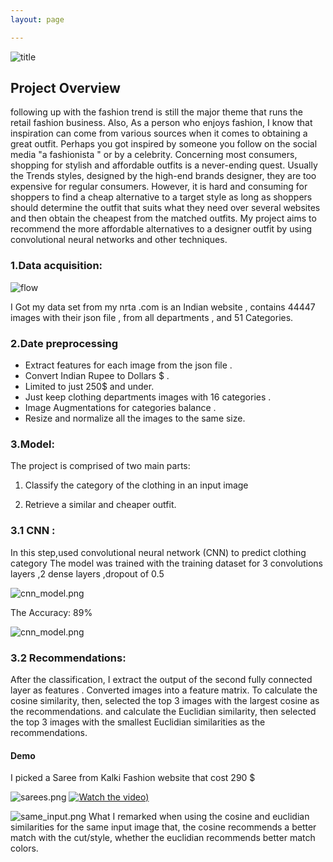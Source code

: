 ```yaml
---
layout: page

---
```


![title]({{site.url}}/images/p5_tot.png)

## Project Overview 

following up with the fashion trend is still the major theme that runs the retail fashion business. Also, As a person who enjoys fashion, I know that inspiration can come from various sources when it comes to obtaining a great outfit. Perhaps you got inspired by someone you follow on the social media "a fashionista " or by a celebrity.  Concerning most consumers, shopping for stylish and affordable outfits is a never-ending quest. Usually the Trends styles, designed by the high-end brands designer, they are too expensive for regular consumers. 
However, it is hard and consuming for shoppers to find a cheap alternative to a target style as long as shoppers should determine the outfit that suits what they need over several websites and then obtain the cheapest from the matched outfits. 
My project aims to recommend the more affordable alternatives to a designer outfit by using convolutional neural networks and other techniques.




### 1.Data acquisition:

![flow]({{site.url}}/images/Myntra-online-shopping.jpg)

I Got my data set from my nrta .com is an Indian website  , contains 44447 images with their json file , from all departments , and 51  Categories.


### 2.Date preprocessing 

+ Extract features for each image from the json file .
+ Convert Indian Rupee to Dollars $  .
+ Limited to just 250$ and under.
+ Just keep clothing departments images with 16 categories .
+ Image Augmentations  for categories balance .
+ Resize and normalize all the images to the same size.





### 3.Model:
The project is comprised of two main parts:

1. Classify the category of the clothing in an input image

2. Retrieve a similar and cheaper outfit.


### 3.1 CNN :  
In this step,used convolutional neural network (CNN) to predict clothing category
The model was trained with the training dataset for 3 convolutions layers ,2 dense layers ,dropout of 0.5

![cnn_model.png]({{site.url}}/images/cnn_model.png)

The Accuracy: 89%

![cnn_model.png]({{site.url}}/images/p5_trainacc.png)

### 3.2 Recommendations:
After the classification, I extract  the output of the second fully connected layer as features .
Converted images into a feature matrix. To calculate the cosine similarity, then, selected the top 3 images with the largest cosine as the recommendations. and calculate the  Euclidian similarity, then selected the top 3 images with the smallest Euclidian similarities as the recommendations.

#### Demo
I picked a Saree from Kalki Fashion website that cost 290 $

![sarees.png]({{site.url}}/images/sarees.png)
[![Watch the video]({{site.url}}/images/sarees.png))](({{site.url}}/images/sareedemo.mov))

![same_input.png]({{site.url}}/images/same_input.png)
What I remarked when using the cosine and euclidian similarities for the same input image that, the cosine recommends a better match with the cut/style, whether the euclidian recommends better match colors.



